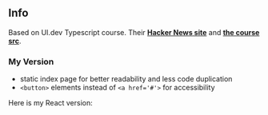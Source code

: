 ## Info

Based on UI.dev Typescript course. Their **[Hacker News site](https://hn.ui.dev/)** and **[the course src](https://github.com/uidotdev/typescript-course-curriculum/tree/solution)**.

### My Version

 - static index page for better readability and less code duplication
 - `<button>` elements instead of `<a href='#'>` for accessibility

Here is my React version: 
